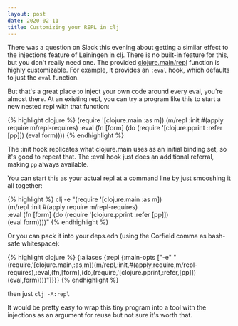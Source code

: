 ```yaml
---
layout: post
date: 2020-02-11
title: Customizing your REPL in clj
---
```


There was a question on Slack this evening about getting a similar effect to the injections feature of Leiningen in clj. There is no built-in feature for this, but you don't really need one. The provided [clojure.main/repl](https://clojure.github.io/clojure/clojure.main-api.html#clojure.main/repl) function is highly customizable. For example, it provides an `:eval` hook, which defaults to just the `eval` function.

But that's a great place to inject your own code around every eval, you're almost there. At an existing repl, you can try a program like this to start a new nested repl with that function:

{% highlight clojure %}
(require '[clojure.main :as m])
(m/repl
  :init #(apply require m/repl-requires) 
  :eval (fn [form]
          (do
            (require '[clojure.pprint :refer [pp]])
            (eval form))))
{% endhighlight %}

The :init hook replicates what clojure.main uses as an initial binding set, so it's good to repeat that. The :eval hook just does an additional referral, making `pp` always available.

You can start this as your actual repl at a command line by just smooshing it all together:

{% highlight %}
clj -e "(require '[clojure.main :as m]) \
        (m/repl :init #(apply require m/repl-requires) \
        :eval (fn [form] (do (require '[clojure.pprint :refer [pp]]) \
        (eval form))))"
{% endhighlight %}

Or you can pack it into your deps.edn (using the Corfield comma as bash-safe whitespace):

{% highlight clojure %}
{:aliases {:repl {:main-opts ["-e" "(require,'[clojure.main,:as,m])(m/repl,:init,#(apply,require,m/repl-requires),:eval,(fn,[form],(do,(require,'[clojure.pprint,:refer,[pp]])(eval,form))))"]}}}
{% endhighlight %}

then just `clj -A:repl`

It would be pretty easy to wrap this tiny program into a tool with the injections as an argument for reuse but not sure it's worth that.
